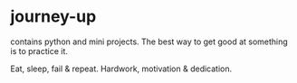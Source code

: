 # journey-up
contains python and mini projects.
The best way to get good at something is to practice it. 

Eat, sleep, fail & repeat. Hardwork, motivation & dedication.
